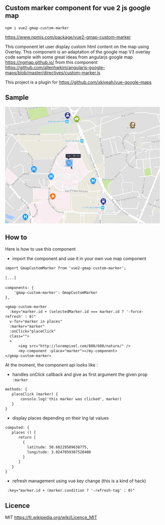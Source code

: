 Custom marker component for vue 2 js google map
-----------------------------------------------

`npm i vue2-gmap-custom-marker`

https://www.npmjs.com/package/vue2-gmap-custom-marker

This component let user display custom html content on the map using Overlay.
This component is an adaptation of the google map V3 overlay code sample with some great ideas from angularjs google map https://ngmap.github.io/ from this component https://github.com/allenhwkim/angularjs-google-maps/blob/master/directives/custom-marker.js

This project is a plugin for https://github.com/xkjyeah/vue-google-maps

Sample
------

![custom markers on vue google map](sample.png)

How to
------

Here is how to use this component

 * import the component and use it in your own vue map component



```
import GmapCustomMarker from 'vue2-gmap-custom-marker'; 

[...]

components: {
    'gmap-custom-marker': GmapCustomMarker
},
```


```
<gmap-custom-marker
  :key="marker.id + (selectedMarker.id === marker.id ? '-force-refresh' : 0)"
  v-for="marker in places"
  :marker="marker"
  :onClick="placeClick"
  class="">
  >
      <img src="http://lorempixel.com/800/600/nature/" />
      <my-component :place="marker"></my-component>
</gmap-custom-marker>
```

At the moment, the component api looks like :
  
  * handles onClick callback and give as first argument the given prop `:marker`

```
methods: {
   placeClick (marker) {
       console.log('this marker was clicked', marker)
   }
}
```

 * display places depending on their lng lat values

```
computed: {
   places () {
      return [
        {
          latitude: 50.60229509638775, 
          longitude: 3.0247059387528408 
        }
      ]
   }
}
```
 
 * refresh management using vue key change (this is a kind of hack)
```
 :key="marker.id + (marker.condition ? '-refresh-tag' : 0)"
```

Licence
-------

MIT
https://fr.wikipedia.org/wiki/Licence_MIT

